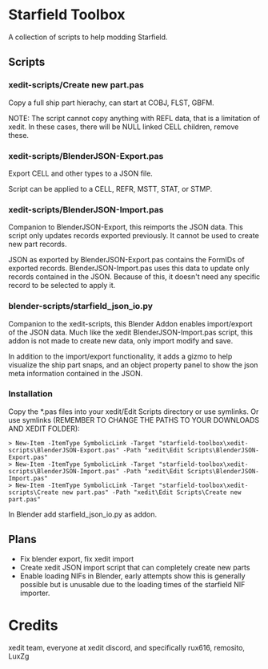 # Starfield Toolbox

A collection of scripts to help modding Starfield.

## Scripts

### xedit-scripts/Create new part.pas

Copy a full ship part hierachy, can start at COBJ, FLST, GBFM.

NOTE: The script cannot copy anything with REFL data, that is a limitation of
xedit. In these cases, there will be NULL linked CELL children, remove these.


### xedit-scripts/BlenderJSON-Export.pas

Export CELL and other types to a JSON file.

Script can be applied to a CELL, REFR, MSTT, STAT, or STMP.


### xedit-scripts/BlenderJSON-Import.pas

Companion to BlenderJSON-Export, this reimports the JSON data. This script only
updates records exported previously. It cannot be used to create new part records.

JSON as exported by BlenderJSON-Export.pas contains the FormIDs of exported records.
BlenderJSON-Import.pas uses this data to update only records contained in the JSON.
Because of this, it doesn't need any specific record to be selected to apply it.


### blender-scripts/starfield_json_io.py

Companion to the xedit-scripts, this Blender Addon enables import/export of the
JSON data. Much like the xedit BlenderJSON-Import.pas script, this addon is not
made to create new data, only import modify and save.

In addition to the import/export functionality, it adds a gizmo to help visualize
the ship part snaps, and an object property panel to show the json meta information
contained in the JSON.


### Installation

Copy the *.pas files into your xedit/Edit Scripts directory or use symlinks.
Or use symlinks (REMEMBER TO CHANGE THE PATHS TO YOUR DOWNLOADS AND XEDIT FOLDER):

```shell
> New-Item -ItemType SymbolicLink -Target "starfield-toolbox\xedit-scripts\BlenderJSON-Export.pas" -Path "xedit\Edit Scripts\BlenderJSON-Export.pas"
> New-Item -ItemType SymbolicLink -Target "starfield-toolbox\xedit-scripts\BlenderJSON-Import.pas" -Path "xedit\Edit Scripts\BlenderJSON-Import.pas"
> New-Item -ItemType SymbolicLink -Target "starfield-toolbox\xedit-scripts\Create new part.pas" -Path "xedit\Edit Scripts\Create new part.pas"
```

In Blender add starfield_json_io.py as addon.


## Plans

* Fix blender export, fix xedit import
* Create xedit JSON import script that can completely create new parts
* Enable loading NIFs in Blender, early attempts show this is generally possible
  but is unusable due to the loading times of the starfield NIF importer.

# Credits

xedit team, everyone at xedit discord, and specifically rux616, remosito, LuxZg
